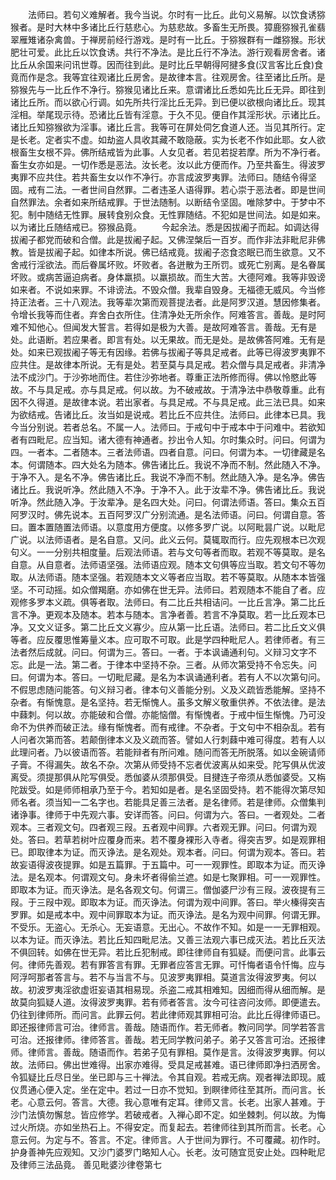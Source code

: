 <!-- { "loadSidebar": true } -->
　　法师曰。若句义难解者。我今当说。尔时有一比丘。此句义易解。以饮食诱猕猴者。是时大林中多诸比丘行慈悲心。为慈悲故。多畜生无所畏。獐鹿猕猴孔雀翡翠雁雉诸杂禽兽。于禅房前经行游戏。是时有一比丘。于猕猴群有一雌猕猴。形状肥壮可爱。此比丘以饮食诱。共行不净法。是比丘行不净法。游行观看房舍者。诸比丘从余国来问讯世尊。因而往到此。是时比丘早朝得阿揵多食(汉言客比丘食)食竟而作是念。我等宜往观诸比丘房舍。是故律本言。往观房舍。往至诸比丘所。是猕猴先与一比丘作不净行。猕猴见诸比丘来。意谓诸比丘悉如先比丘无异。即往到诸比丘所。而以欲心行调。如先所共行淫比丘无异。到已便以欲根向诸比丘。现其淫相。举尾现示待。恐诸比丘皆有淫意。于久不见。便自作其淫形状。示诸比丘。诸比丘知猕猴欲为淫事。诸比丘言。我等可在屏处伺乞食道人还。当见其所行。定是长老。定者实不虚。如劫盗人具收其藏不敢隐蔽。实为长老不作如此耶。女人欲根畜生女根不异。佛所结戒皆为此事。人女见者。若见若捉若摩。所为不净行者。畜生女亦如是。一切作悉是恶法。汝长老。汝以此方便而作。乃至共畜生。得波罗夷罪不应共住。若共畜生女以作不净行。亦言成波罗夷罪。法师曰。随结令得坚固。戒有二法。一者世间自然罪。二者违圣人语得罪。若心崇于恶法者。即是世间自然罪法。余者如来所结戒罪。于世法随制。以断结令坚固。唯除梦中。于梦中不犯。制中随结无性罪。展转食别众食。无性罪随结。不犯如是世间法。如是如来。以为诸比丘随结戒已。猕猴品竟。
　　今起余法。悉是因拔阇子而起。如调达得拔阇子都党而破和合僧。此是拔阇子起。又佛涅槃后一百岁。而作非法非毗尼非佛教。皆是拔阇子起。如律本所说。佛已结戒竟。拔阇子恣食恣眠已而生欲意。又不舍戒行淫欲法。而后眷属坏败。坏败者。各迸散为王所罚。或死亡别离。是名眷属坏败。或病苦逼迫病者。身体羸损。以羸损故。而生大苦。大德阿难。我等非毁谤如来者。不说如来罪。不诽谤法。不毁众僧。我辈自毁身。无福德无威风。今当修持正法者。三十八观法。我等辈次第而观菩提法者。此是阿罗汉道。慧因修集者。令增长我等而住者。弃舍白衣所住。住清净处无所余作。阿难答言。善哉。是时阿难不知他心。但闻发大誓言。若得如是极为大善。是故阿难答言。善哉。无有是处。此语断。若应果者。即言有处。以无果故。而无是处。是故佛答阿难。无有是处。如来已观拔阇子等无有因缘。若佛与拔阇子等具足戒者。此等已得波罗夷罪不应共住。是故律本所说。无有是处。若至莫与具足戒。若众僧与具足戒者。非清净法不成沙门。于沙弥地而住。若住沙弥地者。尊重正法所修而得。佛以怜愍此等故。不与具足戒。亦与具足戒。何以故。为不破戒故。于清净法中恭敬尊重。此有因不久得道。是故律本说。若出家者。与具足戒。不与具足戒。此三法已具。如来为欲结戒。告诸比丘。汝当如是说戒。若比丘不应共住。法师曰。此律本已具。我今当分别说。若者总名。不属一人。法师曰。于戒句中于戒本中于问难中。若欲知者有四毗尼。应当知。诸大德有神通者。抄出令人知。尔时集众时。问曰。何谓为四。一者本。二者随本。三者法师语。四者自意。问曰。何谓为本。一切律藏是名本。何谓随本。四大处名为随本。佛告诸比丘。我说不净而不制。然此随入不净。于净不入。是名不净。佛告诸比丘。我说不净而不制。然此随入净。是名净。佛告诸比丘。我说听净。然此随入不净。于净不入。此于汝辈不净。佛告诸比丘。我说听净。然此随入净。于汝辈净。是名四大处。问曰。何谓法师语。答曰。集众五百阿罗汉时。佛先说本。五百阿罗汉广分别流通。是名法师语。问曰。何谓自意。答曰。置本置随置法师语。以意度用方便度。以修多罗广说。以阿毗昙广说。以毗尼广说。以法师语者。是名自意。又问。此义云何。莫辄取而行。应先观根本已次观句义。一一分别共相度量。后观法师语。若与文句等者而取。若观不等莫取。是名自意。从自意者。法师语坚强。法师语应观。随本文句俱等应当取。若文句不等勿取。从法师语。随本坚强。若观随本文义等者应当取。若不等莫取。从随本本皆强坚。不可动摇。如众僧羯磨。亦如佛在世无异。法师曰。若观随本不能自了者。应观修多罗本义疏。俱等者取。法师曰。有二比丘共相诘问。一比丘言净。第二比丘言不净。更观本及随本。若本与随本。言净者善。若言不净莫取。若一比丘观本已净。又文义证多。第二比丘文义寡少。应从第一比丘语。法师曰。若二比丘文义俱等者。应反覆思惟筹量义本。应可取不可取。此是学四种毗尼人。若律师者。有三法者然后成就。问曰。何谓为三。答曰。一者。于本讽诵通利句。义辩习文字不忘。此是一法。第二者。于律本中坚持不杂。三者。从师次第受持不令忘失。问曰。何谓为本。答曰。一切毗尼藏。是名为本讽诵通利者。若有人不以次第句问。不假思虑随问能答。句义辩习者。律本句义善能分别。义及义疏皆悉能解。坚持不杂者。有惭愧意。是名坚持。若无惭愧人。虽多文解义敬重供养。不依法律。是法中蕀刺。何以故。亦能破和合僧。亦能恼僧。有惭愧者。于戒中恒生惭愧。乃可没命不为供养而破正法。缘有惭愧者。而有戒律。不杂者。于文句中不相杂乱。若有人问者次第而答。若颠倒律本义及义疏而答。譬如人行刺蕀中难可得度。若有人以此理问者。乃以彼语而答。若能辩者有所问难。随问而答无所脱落。如以金碗请师子膏。不得漏失。故名不杂。次第从师受持不忘者优波离从如来受。陀写俱从优波离受。须提那俱从陀写俱受。悉伽婆从须那俱受。目揵连子帝须从悉伽婆受。又栴陀跋受。如是师师相承乃至于今。若知如是者。是名坚固受持。若不能得次第尽知师名者。须当知一二名字也。若能具足善三法者。是名律师。若是律师。众僧集判诸诤事。律师于中先观六事。安详而答。问曰。何谓为六。答曰。一者观处。二者观本。三者观文句。四者观三叚。五者观中间罪。六者观无罪。问曰。何谓为观处。答曰。若草若树叶应覆身而来。若不覆身裸形入寺者。得突吉罗。如是观罪相已。即取律本为证。而灭诤法。是名观处。观本者。问曰。何谓为观本。答曰。若故妄语得波夜提罪。如是五篇罪。于五篇中。可一一观罪性。即取本为证。而灭诤法。是名观本。何谓观文句。身未坏者得偷兰遮。如是七聚罪相。可一一观罪性。即取本为证。而灭诤法。是名各观文句。何谓三。僧伽婆尸沙有三叚。波夜提有三叚。于三叚中观。即取本为证。而灭诤法。何谓为观中间罪。答曰。举火榛得突吉罗罪。如是戒本中。观中间罪取本为证。而灭诤法。是名为观中间罪。何谓无罪。不受乐。无盗心。无杀心。无妄语意。无出心。不故作不知。如是一一无罪相观。以本为证。而灭诤法。若比丘知四毗尼法。又善三法观六事已成灭法。若比丘灭法不俱回转。如佛在世无异。若比丘犯制戒。即往律师自有狐疑。而便问言。此事云何。律师先善观。若有罪答言有罪。无罪者应答言无罪。可忏悔者语令忏悔。应与阿浮呵那者答言与。若不与当言不与。见波罗夷罪相。莫道言汝得波罗夷。何以故。初波罗夷淫欲虚诳妄语其相易现。杀盗二戒其相难知。因细而得从细而解。是故莫向狐疑人道。汝得波罗夷罪。若有师者答言。汝今可往咨问汝师。即便遣去。仍往到律师所。而问言。此罪云何。若此律师观其罪相可治。此比丘得律师语已。即还报律师言可治。律师言。善哉。随语而作。若无师者。教问同学。同学若答言可治。还报律师。律师答言。善哉。若无同学教问弟子。弟子又答言可治。还报律师。律师言。善哉。随语而作。若弟子见有罪相。莫作是言。汝得波罗夷罪。何以故。法师曰。佛出世难得。出家亦难得。受具足戒甚难。语已律师即净扫洒房舍。令狐疑比丘尽日坐。坐已即与三十禅法。令其自观。若戒无病。观者禅法即现。威仪贯通心便入定。坐在定中。若过一日亦不觉知。到瞑律师往至其所。而问言。长老。心意云何。答言。大德。我心意唯有定耳。律师又言。长老。出家人甚难。于沙门法慎勿懈怠。皆应修学。若破戒者。入禅心即不定。如坐棘刺。何以故。为悔过火所烧。亦如坐热石上。不得安定。而复起去。若律师往到其所而言。长老。心意云何。为定与不。答言。不定。律师言。人于世间为罪行。不可覆藏。初作时。护身善神先应观知。又沙门婆罗门略知人心。长老。汝可随宜觅安止处。四种毗尼及律师三法品竟。
善见毗婆沙律卷第七

